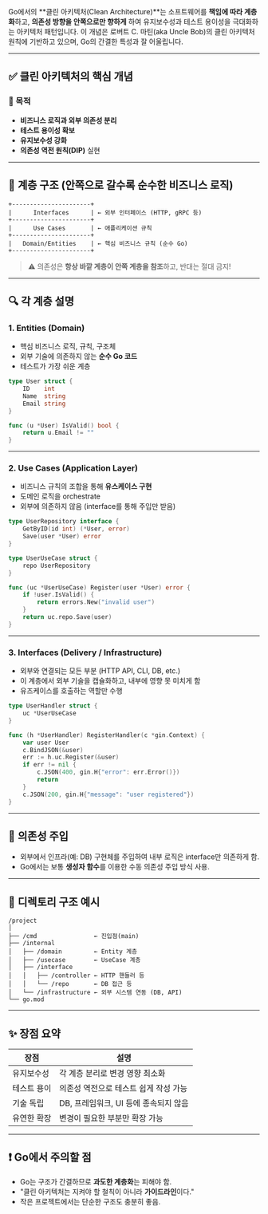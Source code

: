 Go에서의 **클린 아키텍처(Clean Architecture)**는 소프트웨어를 **책임에 따라 계층화**하고, **의존성 방향을 안쪽으로만 향하게** 하여 유지보수성과 테스트 용이성을 극대화하는 아키텍처 패턴입니다. 이 개념은 로버트 C. 마틴(aka Uncle Bob)의 클린 아키텍처 원칙에 기반하고 있으며, Go의 간결한 특성과 잘 어울립니다.

---

## ✅ 클린 아키텍처의 핵심 개념

### 🎯 목적
- **비즈니스 로직과 외부 의존성 분리**
- **테스트 용이성 확보**
- **유지보수성 강화**
- **의존성 역전 원칙(DIP)** 실현

---

## 🧱 계층 구조 (안쪽으로 갈수록 순수한 비즈니스 로직)

```
+----------------------+
|      Interfaces      | ← 외부 인터페이스 (HTTP, gRPC 등)
+----------------------+
|      Use Cases       | ← 애플리케이션 규칙
+----------------------+
|   Domain/Entities    | ← 핵심 비즈니스 규칙 (순수 Go)
+----------------------+
```

> ⚠️ 의존성은 **항상 바깥 계층이 안쪽 계층을 참조**하고, 반대는 절대 금지!

---

## 🔍 각 계층 설명

### 1. **Entities (Domain)**
- 핵심 비즈니스 로직, 규칙, 구조체
- 외부 기술에 의존하지 않는 **순수 Go 코드**
- 테스트가 가장 쉬운 계층

```go
type User struct {
    ID    int
    Name  string
    Email string
}

func (u *User) IsValid() bool {
    return u.Email != ""
}
```

---

### 2. **Use Cases (Application Layer)**
- 비즈니스 규칙의 조합을 통해 **유스케이스 구현**
- 도메인 로직을 orchestrate
- 외부에 의존하지 않음 (interface를 통해 주입만 받음)

```go
type UserRepository interface {
    GetByID(id int) (*User, error)
    Save(user *User) error
}

type UserUseCase struct {
    repo UserRepository
}

func (uc *UserUseCase) Register(user *User) error {
    if !user.IsValid() {
        return errors.New("invalid user")
    }
    return uc.repo.Save(user)
}
```

---

### 3. **Interfaces (Delivery / Infrastructure)**
- 외부와 연결되는 모든 부분 (HTTP API, CLI, DB, etc.)
- 이 계층에서 외부 기술을 캡슐화하고, 내부에 영향 못 미치게 함
- 유즈케이스를 호출하는 역할만 수행

```go
type UserHandler struct {
    uc *UserUseCase
}

func (h *UserHandler) RegisterHandler(c *gin.Context) {
    var user User
    c.BindJSON(&user)
    err := h.uc.Register(&user)
    if err != nil {
        c.JSON(400, gin.H{"error": err.Error()})
        return
    }
    c.JSON(200, gin.H{"message": "user registered"})
}
```

---

## 🔁 의존성 주입

- 외부에서 인프라(예: DB) 구현체를 주입하여 내부 로직은 interface만 의존하게 함.
- Go에서는 보통 **생성자 함수**를 이용한 수동 의존성 주입 방식 사용.

---

## 🔄 디렉토리 구조 예시

```
/project
│
├── /cmd                ← 진입점(main)
├── /internal
│   ├── /domain         ← Entity 계층
│   ├── /usecase        ← UseCase 계층
│   ├── /interface
│   │   ├── /controller ← HTTP 핸들러 등
│   │   └── /repo       ← DB 접근 등
│   └── /infrastructure ← 외부 시스템 연동 (DB, API)
└── go.mod
```

---

## ✨ 장점 요약

| 장점                 | 설명 |
|----------------------|------|
| 유지보수성          | 각 계층 분리로 변경 영향 최소화 |
| 테스트 용이         | 의존성 역전으로 테스트 쉽게 작성 가능 |
| 기술 독립           | DB, 프레임워크, UI 등에 종속되지 않음 |
| 유연한 확장         | 변경이 필요한 부분만 확장 가능 |

---

## ❗ Go에서 주의할 점
- Go는 구조가 간결하므로 **과도한 계층화**는 피해야 함.
- "클린 아키텍처는 지켜야 할 철칙이 아니라 **가이드라인**이다."
- 작은 프로젝트에서는 단순한 구조도 충분히 좋음.